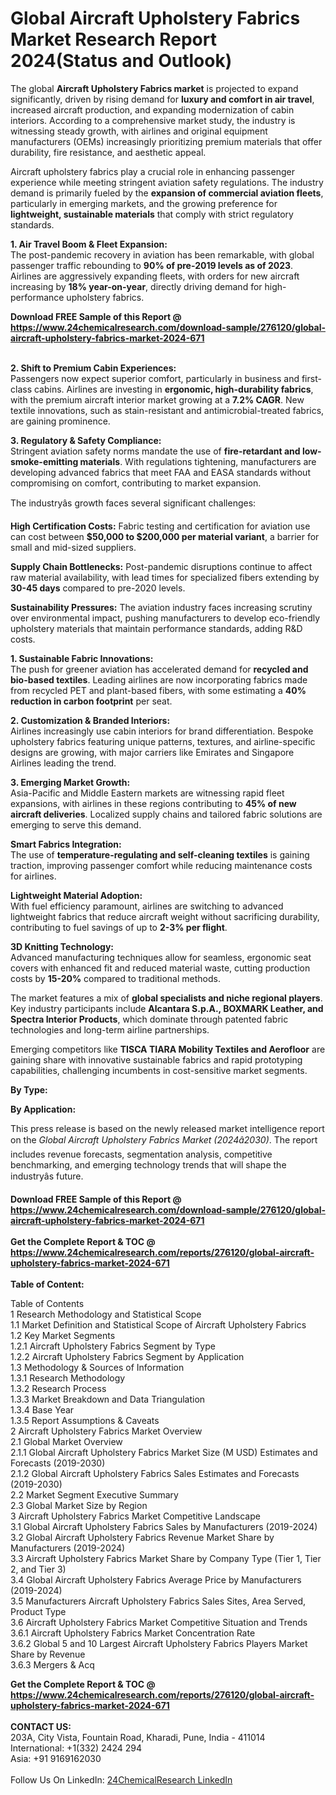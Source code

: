 <h1>Global Aircraft Upholstery Fabrics Market Research Report 2024(Status and Outlook)</h1><p>The global <strong>Aircraft Upholstery Fabrics market</strong> is projected to expand significantly, driven by rising demand for <strong>luxury and comfort in air travel</strong>, increased aircraft production, and expanding modernization of cabin interiors. According to a comprehensive market study, the industry is witnessing steady growth, with airlines and original equipment manufacturers (OEMs) increasingly prioritizing premium materials that offer durability, fire resistance, and aesthetic appeal.</p><p>Aircraft upholstery fabrics play a crucial role in enhancing passenger experience while meeting stringent aviation safety regulations. The industry demand is primarily fueled by the <strong>expansion of commercial aviation fleets</strong>, particularly in emerging markets, and the growing preference for <strong>lightweight, sustainable materials</strong> that comply with strict regulatory standards.</p><p><strong>1. Air Travel Boom &amp; Fleet Expansion:</strong><br>
The post-pandemic recovery in aviation has been remarkable, with global passenger traffic rebounding to <strong>90% of pre-2019 levels as of 2023</strong>. Airlines are aggressively expanding fleets, with orders for new aircraft increasing by <strong>18% year-on-year</strong>, directly driving demand for high-performance upholstery fabrics.</p><div><b>Download FREE Sample of this Report @ 
            <a href="https://www.24chemicalresearch.com/download-sample/276120/global-aircraft-upholstery-fabrics-market-2024-671">
            https://www.24chemicalresearch.com/download-sample/276120/global-aircraft-upholstery-fabrics-market-2024-671</a></b></div><br><p><strong>2. Shift to Premium Cabin Experiences:</strong><br>
Passengers now expect superior comfort, particularly in business and first-class cabins. Airlines are investing in <strong>ergonomic, high-durability fabrics</strong>, with the premium aircraft interior market growing at a <strong>7.2% CAGR</strong>. New textile innovations, such as stain-resistant and antimicrobial-treated fabrics, are gaining prominence.</p><p><strong>3. Regulatory &amp; Safety Compliance:</strong><br>
Stringent aviation safety norms mandate the use of <strong>fire-retardant and low-smoke-emitting materials</strong>. With regulations tightening, manufacturers are developing advanced fabrics that meet FAA and EASA standards without compromising on comfort, contributing to market expansion.</p><p>The industryâs growth faces several significant challenges:</p><p><strong>High Certification Costs:</strong> Fabric testing and certification for aviation use can cost between <strong>$50,000 to $200,000 per material variant</strong>, a barrier for small and mid-sized suppliers.</p><p><strong>Supply Chain Bottlenecks:</strong> Post-pandemic disruptions continue to affect raw material availability, with lead times for specialized fibers extending by <strong>30-45 days</strong> compared to pre-2020 levels.</p><p><strong>Sustainability Pressures:</strong> The aviation industry faces increasing scrutiny over environmental impact, pushing manufacturers to develop eco-friendly upholstery materials that maintain performance standards, adding R&amp;D costs.</p><p><strong>1. Sustainable Fabric Innovations:</strong><br>
The push for greener aviation has accelerated demand for <strong>recycled and bio-based textiles</strong>. Leading airlines are now incorporating fabrics made from recycled PET and plant-based fibers, with some estimating a <strong>40% reduction in carbon footprint</strong> per seat.</p><p><strong>2. Customization &amp; Branded Interiors:</strong><br>
Airlines increasingly use cabin interiors for brand differentiation. Bespoke upholstery fabrics featuring unique patterns, textures, and airline-specific designs are growing, with major carriers like Emirates and Singapore Airlines leading the trend.</p><p><strong>3. Emerging Market Growth:</strong><br>
Asia-Pacific and Middle Eastern markets are witnessing rapid fleet expansions, with airlines in these regions contributing to <strong>45% of new aircraft deliveries</strong>. Localized supply chains and tailored fabric solutions are emerging to serve this demand.</p><p><strong>Smart Fabrics Integration:</strong><br>
    The use of <strong>temperature-regulating and self-cleaning textiles</strong> is gaining traction, improving passenger comfort while reducing maintenance costs for airlines.</p><p><strong>Lightweight Material Adoption:</strong><br>
    With fuel efficiency paramount, airlines are switching to advanced lightweight fabrics that reduce aircraft weight without sacrificing durability, contributing to fuel savings of up to <strong>2-3% per flight</strong>.</p><p><strong>3D Knitting Technology:</strong><br>
    Advanced manufacturing techniques allow for seamless, ergonomic seat covers with enhanced fit and reduced material waste, cutting production costs by <strong>15-20%</strong> compared to traditional methods.</p><p>The market features a mix of <strong>global specialists and niche regional players</strong>. Key industry participants include <strong>Alcantara S.p.A., BOXMARK Leather, and Spectra Interior Products</strong>, which dominate through patented fabric technologies and long-term airline partnerships.</p><p>Emerging competitors like <strong>TISCA TIARA Mobility Textiles and Aerofloor</strong> are gaining share with innovative sustainable fabrics and rapid prototyping capabilities, challenging incumbents in cost-sensitive market segments.</p><p><strong>By Type:</strong></p><p><strong>By Application:</strong></p><p>This press release is based on the newly released market intelligence report on the <em>Global Aircraft Upholstery Fabrics Market (2024â2030)</em>. The report includes revenue forecasts, segmentation analysis, competitive benchmarking, and emerging technology trends that will shape the industryâs future.</p><div><b>Download FREE Sample of this Report @ 
            <a href="https://www.24chemicalresearch.com/download-sample/276120/global-aircraft-upholstery-fabrics-market-2024-671">
            https://www.24chemicalresearch.com/download-sample/276120/global-aircraft-upholstery-fabrics-market-2024-671</a></b></div><br><div><b>Get the Complete Report & TOC @ 
            <a href="https://www.24chemicalresearch.com/reports/276120/global-aircraft-upholstery-fabrics-market-2024-671">
            https://www.24chemicalresearch.com/reports/276120/global-aircraft-upholstery-fabrics-market-2024-671</a></b></div><br>
            <b>Table of Content:</b><p>Table of Contents<br />
1 Research Methodology and Statistical Scope<br />
1.1 Market Definition and Statistical Scope of Aircraft Upholstery Fabrics<br />
1.2 Key Market Segments<br />
1.2.1 Aircraft Upholstery Fabrics Segment by Type<br />
1.2.2 Aircraft Upholstery Fabrics Segment by Application<br />
1.3 Methodology & Sources of Information<br />
1.3.1 Research Methodology<br />
1.3.2 Research Process<br />
1.3.3 Market Breakdown and Data Triangulation<br />
1.3.4 Base Year<br />
1.3.5 Report Assumptions & Caveats<br />
2 Aircraft Upholstery Fabrics Market Overview<br />
2.1 Global Market Overview<br />
2.1.1 Global Aircraft Upholstery Fabrics Market Size (M USD) Estimates and Forecasts (2019-2030)<br />
2.1.2 Global Aircraft Upholstery Fabrics Sales Estimates and Forecasts (2019-2030)<br />
2.2 Market Segment Executive Summary<br />
2.3 Global Market Size by Region<br />
3 Aircraft Upholstery Fabrics Market Competitive Landscape<br />
3.1 Global Aircraft Upholstery Fabrics Sales by Manufacturers (2019-2024)<br />
3.2 Global Aircraft Upholstery Fabrics Revenue Market Share by Manufacturers (2019-2024)<br />
3.3 Aircraft Upholstery Fabrics Market Share by Company Type (Tier 1, Tier 2, and Tier 3)<br />
3.4 Global Aircraft Upholstery Fabrics Average Price by Manufacturers (2019-2024)<br />
3.5 Manufacturers Aircraft Upholstery Fabrics Sales Sites, Area Served, Product Type<br />
3.6 Aircraft Upholstery Fabrics Market Competitive Situation and Trends<br />
3.6.1 Aircraft Upholstery Fabrics Market Concentration Rate<br />
3.6.2 Global 5 and 10 Largest Aircraft Upholstery Fabrics Players Market Share by Revenue<br />
3.6.3 Mergers & Acq</p><div><b>Get the Complete Report & TOC @ 
            <a href="https://www.24chemicalresearch.com/reports/276120/global-aircraft-upholstery-fabrics-market-2024-671">
            https://www.24chemicalresearch.com/reports/276120/global-aircraft-upholstery-fabrics-market-2024-671</a></b></div><br><b>CONTACT US:</b><br>
            203A, City Vista, Fountain Road, Kharadi, Pune, India - 411014<br>
            International: +1(332) 2424 294<br>
            Asia: +91 9169162030 <br><br>
            Follow Us On LinkedIn: <a href="https://www.linkedin.com/company/24chemicalresearch/">24ChemicalResearch LinkedIn</a>